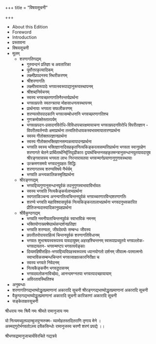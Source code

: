 +++
title = "विषयसूचनी"

+++

- About this Edition 
- Foreword 
- Introduction 
- प्रस्तावना 
- विषयसूचनी 
- मूलम् 
  - शरणागतिगद्यम् 
    - गुरुवन्दनं प्रतिज्ञा च अवतारिका 
    - पूर्वोत्तरकृत्यादिकम् 
    - लक्ष्मीप्रपदनस्य स्थिरीकरणम् 
    - श्रीशरणागतिः 
    - लक्ष्मीस्वरूपादेः भगवत्स्वरूपाद्यानुरूप्यस्थापनम् 
    - श्रीशब्दनिर्वचनम् 
    - स्वस्य भगवच्छरणागतिनैरन्तर्यप्रार्थना 
    - भगवत्प्रपत्तेः स्वतन्त्रतया मोक्षसाधनत्वस्थापनम् 
    - प्रार्थनायाः भगवता सफलीकरणम् 
    - शरण्यत्वोपपादकानि भगवत्सम्बोधनानि भगवच्छरणागतिश्च 
    - गुणक्रमोक्तेस्तात्पर्यम् 
    - भगवत्प्रपदन-प्रसादनविरोधि-विविधापचारक्षमायाचना भगवत्प्रपदनविरोधि विपरीतज्ञान - विपरीतवर्तनयोः क्षमाप्रार्थना तत्त्वतिरोधायकस्वभावमायातारणप्रार्थना 
    - स्वस्य गीतोक्तपरज्ञानप्रार्थना 
    - स्वस्य गीतोक्तभक्तिज्ञानसम्पन्नत्वापादनप्रार्थना 
    - भगवति स्वस्य भक्तिज्ञानादिसहकृतनित्यकिङ्करत्वसम्पत्तिप्रार्थना भगवता स्वानुग्रहेण शरणागते चेतने प्रार्थितार्थनिर्वृत्तिदृढीकारः द्वयार्थचिन्तनसहकृतमन्त्रानुसन्धानयुतयावदायुष श्रीरङ्गवासस्य भगवता लाभः निरन्तरायतया भगवन्मार्गप्रयाणानुगुणावस्थायाः 
    - उत्क्रमणसमये भगवदनुग्रहतः सिद्धिः 
    - शरणागतस्य शरण्यविषये नैर्भर्यम् 
    - भगवति अन्त्यकालिकस्मृतिप्रार्थना 
  - श्रीरङ्गगद्यम् 
    - भगवद्दिव्यगुणानुसन्धानपूर्वकं तदनुगुणस्वभावाविर्भावतः 
    - स्वस्य भगवति नित्यकैङ्कर्यलाभप्रार्थना 
    - स्वगताकिञ्चन्य अनन्यगतित्वचिन्तनपूर्वकं भगवच्चरणारविन्दशरणागतिः 
    - शरण्ये भगवति महाविश्वासपूर्वकं नित्यकिङ्करतालाभप्रार्थना भगवदनुभवकारित प्रीतिजन्यदास्यादिकानुग्रहप्रार्थना 
  - श्रीवैकुण्ठगद्यम् 
    - भगवति नमनीयताचिन्तनपूर्वकं स्वाभाविकं नमनम् 
    - भक्तियोगाख्यश्रेष्ठार्थसन्दर्शनप्रतिज्ञा 
    - भगवति शरण्यता, जीवदेवयोः सम्बन्धः जीवस्य 
    - प्रपत्तीतरोपायराहित्यं चिन्तनपूर्वकं शरणागतिविधानम् 
    - भगवतः शुभाश्रयस्वरूपस्य यावदायुषम् अहरहश्चिन्तनम् स्वरूपाप्रच्युतये भगवल्लोक-भगवदायतन- भगवन्मण्टप भगवत्पर्यङ्काः 
    - दिव्यमहिषीसहित-भगवद्दिव्यविग्रहस्वरूपस्य ध्यानयोगतो दर्शनम् जीवात्म-परमात्मनोः स्वाभाविकसम्बन्धचिन्तनं भगवत्साक्षात्कारनिरीक्षा च 
    - स्वस्य भगवते निवेदनम् 
    - नित्यकैङ्कर्येण भगवदुपासनम् 
    - भगवदवलोकनाविच्छेदः, आनन्दमग्नतया भगवत्पादच्छायायाम् 
    - अविरतावस्थितिश्च 
- अनुबन्धाः 
- शरणागतिगद्यभाष्योद्धृतप्रमाणानां अकारादि सूचनी श्रीरङ्गगद्यभाष्योद्धृतप्रमाणानां अकारादि सूचनी 
- वैकुण्ठगद्यभाष्योद्धृतप्रमाणानां अकारादि सूचनी कारिकाणां अकारादि सूचनी 
- सङ्केताक्षरसूचनी 


श्रीधराय नमः श्रियै नमः 
श्रीमते रामानुजाय नमः 

यो नित्यमच्युतपदाम्बुजयुग्मरुक्म- व्यामोहतस्तदितराणि तृणाय मेने ।  
अस्मद्गुरोर्भगवतोऽस्य दयैकसिन्धोः 
रामानुजस्य चरणौ शरणं प्रपद्ये ।।  

श्रीभगवद्रामानुजाचार्यविरचिते गद्यत्रये 
